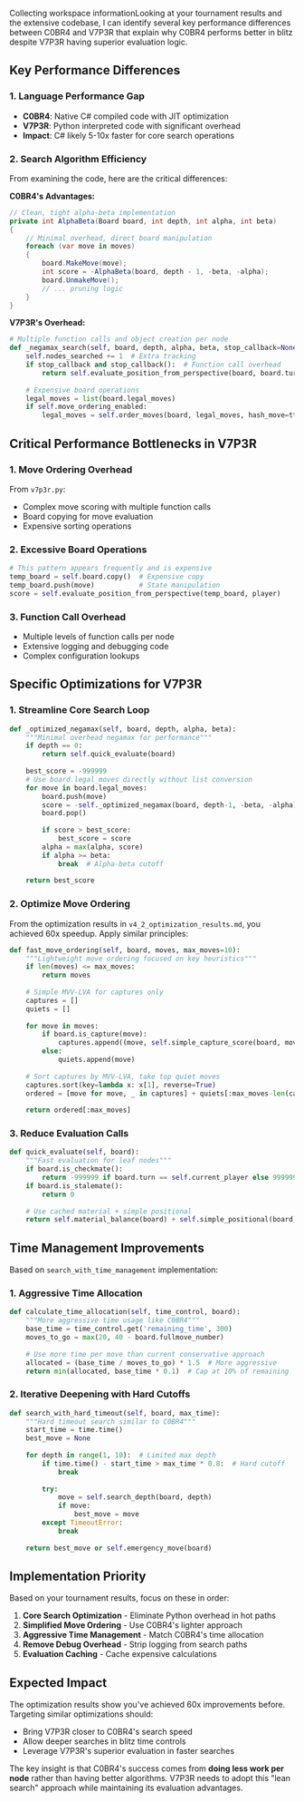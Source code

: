 Collecting workspace informationLooking at your tournament results and the extensive codebase, I can identify several key performance differences between C0BR4 and V7P3R that explain why C0BR4 performs better in blitz despite V7P3R having superior evaluation logic.

## Key Performance Differences

### 1. **Language Performance Gap**
- **C0BR4**: Native C# compiled code with JIT optimization
- **V7P3R**: Python interpreted code with significant overhead
- **Impact**: C# likely 5-10x faster for core search operations

### 2. **Search Algorithm Efficiency**

From examining the code, here are the critical differences:

**C0BR4's Advantages:**
```cs
// Clean, tight alpha-beta implementation
private int AlphaBeta(Board board, int depth, int alpha, int beta)
{
    // Minimal overhead, direct board manipulation
    foreach (var move in moves)
    {
        board.MakeMove(move);
        int score = -AlphaBeta(board, depth - 1, -beta, -alpha);
        board.UnmakeMove();
        // ... pruning logic
    }
}
```

**V7P3R's Overhead:**
```python
# Multiple function calls and object creation per node
def _negamax_search(self, board, depth, alpha, beta, stop_callback=None):
    self.nodes_searched += 1  # Extra tracking
    if stop_callback and stop_callback():  # Function call overhead
        return self.evaluate_position_from_perspective(board, board.turn)
    
    # Expensive board operations
    legal_moves = list(board.legal_moves)
    if self.move_ordering_enabled:
        legal_moves = self.order_moves(board, legal_moves, hash_move=tt_move, depth=depth)
```

## Critical Performance Bottlenecks in V7P3R

### 1. **Move Ordering Overhead**
From `v7p3r.py`:
- Complex move scoring with multiple function calls
- Board copying for move evaluation
- Expensive sorting operations

### 2. **Excessive Board Operations**
```python
# This pattern appears frequently and is expensive
temp_board = self.board.copy()  # Expensive copy
temp_board.push(move)           # State manipulation
score = self.evaluate_position_from_perspective(temp_board, player)
```

### 3. **Function Call Overhead**
- Multiple levels of function calls per node
- Extensive logging and debugging code
- Complex configuration lookups

## Specific Optimizations for V7P3R

### 1. **Streamline Core Search Loop**
```python
def _optimized_negamax(self, board, depth, alpha, beta):
    """Minimal overhead negamax for performance"""
    if depth == 0:
        return self.quick_evaluate(board)
    
    best_score = -999999
    # Use board.legal_moves directly without list conversion
    for move in board.legal_moves:
        board.push(move)
        score = -self._optimized_negamax(board, depth-1, -beta, -alpha)
        board.pop()
        
        if score > best_score:
            best_score = score
        alpha = max(alpha, score)
        if alpha >= beta:
            break  # Alpha-beta cutoff
    
    return best_score
```

### 2. **Optimize Move Ordering**
From the optimization results in `v4_2_optimization_results.md`, you achieved 60x speedup. Apply similar principles:

```python
def fast_move_ordering(self, board, moves, max_moves=10):
    """Lightweight move ordering focused on key heuristics"""
    if len(moves) <= max_moves:
        return moves
    
    # Simple MVV-LVA for captures only
    captures = []
    quiets = []
    
    for move in moves:
        if board.is_capture(move):
            captures.append((move, self.simple_capture_score(board, move)))
        else:
            quiets.append(move)
    
    # Sort captures by MVV-LVA, take top quiet moves
    captures.sort(key=lambda x: x[1], reverse=True)
    ordered = [move for move, _ in captures] + quiets[:max_moves-len(captures)]
    
    return ordered[:max_moves]
```

### 3. **Reduce Evaluation Calls**
```python
def quick_evaluate(self, board):
    """Fast evaluation for leaf nodes"""
    if board.is_checkmate():
        return -999999 if board.turn == self.current_player else 999999
    if board.is_stalemate():
        return 0
    
    # Use cached material + simple positional
    return self.material_balance(board) + self.simple_positional(board)
```

## Time Management Improvements

Based on `search_with_time_management` implementation:

### 1. **Aggressive Time Allocation**
```python
def calculate_time_allocation(self, time_control, board):
    """More aggressive time usage like C0BR4"""
    base_time = time_control.get('remaining_time', 300)
    moves_to_go = max(20, 40 - board.fullmove_number)
    
    # Use more time per move than current conservative approach
    allocated = (base_time / moves_to_go) * 1.5  # More aggressive
    return min(allocated, base_time * 0.1)  # Cap at 10% of remaining
```

### 2. **Iterative Deepening with Hard Cutoffs**
```python
def search_with_hard_timeout(self, board, max_time):
    """Hard timeout search similar to C0BR4"""
    start_time = time.time()
    best_move = None
    
    for depth in range(1, 10):  # Limited max depth
        if time.time() - start_time > max_time * 0.8:  # Hard cutoff
            break
        
        try:
            move = self.search_depth(board, depth)
            if move:
                best_move = move
        except TimeoutError:
            break
    
    return best_move or self.emergency_move(board)
```

## Implementation Priority

Based on your tournament results, focus on these in order:

1. **Core Search Optimization** - Eliminate Python overhead in hot paths
2. **Simplified Move Ordering** - Use C0BR4's lighter approach  
3. **Aggressive Time Management** - Match C0BR4's time allocation
4. **Remove Debug Overhead** - Strip logging from search paths
5. **Evaluation Caching** - Cache expensive calculations

## Expected Impact

The optimization results show you've achieved 60x improvements before. Targeting similar optimizations should:
- Bring V7P3R closer to C0BR4's search speed
- Allow deeper searches in blitz time controls
- Leverage V7P3R's superior evaluation in faster searches

The key insight is that C0BR4's success comes from **doing less work per node** rather than having better algorithms. V7P3R needs to adopt this "lean search" approach while maintaining its evaluation advantages.